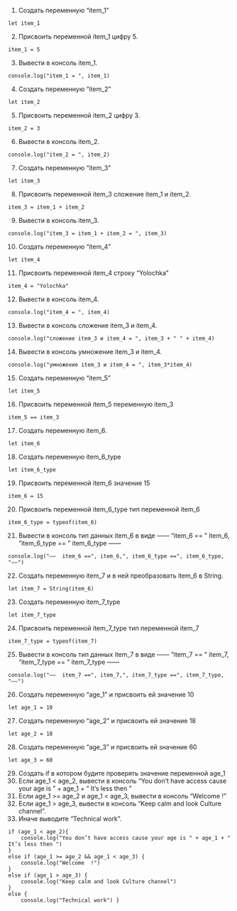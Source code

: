 1. Создать переменную “item_1”
```
let item_1
```
2. Присвоить переменной item_1 цифру 5.
```
item_1 = 5
```
3. Вывести в консоль item_1.
```
console.log("item_1 = ", item_1)
```
4. Создать переменную “item_2”
```
let item_2
```
5. Присвоить переменной item_2 цифру 3.
```
item_2 = 3
```
6. Вывести в консоль item_2.
```
console.log("item_2 = ", item_2)
```
7. Создать переменную “item_3”
```
let item_3
```
8. Присвоить переменной item_3 сложение item_1 и item_2.
```
item_3 = item_1 + item_2
```
9. Вывести в консоль item_3.
```
console.log("item_3 = item_1 + item_2 = ", item_3)
```
10. Создать переменную “item_4”
```
let item_4
```
11. Присвоить переменной item_4 строку “Yolochka”
```
item_4 = "Yolochka"
```
12. Вывести в консоль item_4.
```
console.log("item_4 = ", item_4)
```
13. Вывести в консоль сложение item_3 и item_4.
```
console.log("сложение item_3 и item_4 = ", item_3 + " " + item_4)
```
14. Вывести в консоль умножение item_3 и item_4.
```
console.log("умножение item_3 и item_4 = ", item_3*item_4)
```
15. Создать переменную “item_5”
```
let item_5
```
16. Присвоить переменной item_5 переменную item_3
```
item_5 == item_3
```
17. Создать переменную item_6.
```
let item_6
```
18. Создать переменную item_6_type
```
let item_6_type
```
19. Присвоить переменной item_6 значение 15
```
item_6 = 15
```
20. Присвоить переменной item_6_type тип переменной item_6
```
item_6_type = typeof(item_6)
```
21. Вывести в консоль тип данных item_6 в виде ——  “item_6 == ”  item_6,  “item_6_type == 
”  item_6_type ——  
```
console.log("——  item_6 ==", item_6,", item_6_type ==", item_6_type, "——")
```
22. Создать переменную item_7 и в ней преобразовать item_6 в String.
```
let item_7 = String(item_6)
```
23. Создать переменную item_7_type
```
let item_7_type
```
24. Присвоить переменной item_7_type тип переменной item_7
```
item_7_type = typeof(item_7)
```
25. Вывести в консоль тип данных item_7 в виде ——  “item_7 == ”  item_7,  “item_7_type == ”  item_7_type ——  
```
console.log("——  item_7 ==", item_7,", item_7_type ==", item_7_type, "——")
```
26. Создать переменную “age_1” и присвоить ей значение 10
```
let age_1 = 10
```
27. Создать переменную “age_2” и присвоить ей значение 18
```
let age_2 = 18
```
28. Создать переменную “age_3” и присвоить ей значение 60
```
let age_3 = 60
```
29. Создать if в котором будите проверять значение переменной age_1
30. Если age_1 < age_2, вывести в консоль “You don’t have access cause your age is ” + age_1 + “ It’s less then ”
31. Если age_1 >=  age_2 и age_1 <  age_3, вывести в консоль “Welcome  !”
32. Если age_1  > age_3, вывести в консоль “Keep calm and look Culture channel”.
33. Иначе выводите “Technical work”.
```
if (age_1 < age_2){
    console.log("You don’t have access cause your age is " + age_1 + " It’s less then ")
}
else if (age_1 >= age_2 && age_1 < age_3) {
    console.log("Welcome  !")
}
else if (age_1 > age_3) {
    console.log("Keep calm and look Culture channel")
}
else {
    console.log("Technical work") }
```
